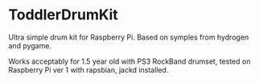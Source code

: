 # ToddlerDrumKit
Ultra simple drum kit for Raspberry Pi. Based on symples from hydrogen and pygame.

Works acceptably for 1.5 year old with PS3 RockBand drumset, tested on Raspberry Pi ver 1 with rapsbian, jackd installed.

